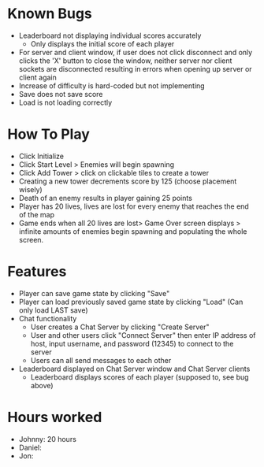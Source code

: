 # Known Bugs #

  * Leaderboard not displaying individual scores accurately
    * Only displays the initial score of each player
  * For server and client window, if user does not click disconnect and only clicks the 'X' button to close the window, neither server nor client sockets are disconnected resulting in errors when opening up server or client again
  * Increase of difficulty is hard-coded but not implementing
  * Save does not save score
  * Load is not loading correctly

# How To Play #

  * Click Initialize
  * Click Start Level > Enemies will begin spawning
  * Click Add Tower > click on clickable tiles to create a tower
  * Creating a new tower decrements score by 125 (choose placement wisely)
  * Death of an enemy results in player gaining 25 points
  * Player has 20 lives, lives are lost for every enemy that reaches the end of the map
  * Game ends when all 20 lives are lost> Game Over screen displays > infinite amounts of enemies begin spawning and populating the whole screen.

# Features #

  * Player can save game state by clicking "Save"
  * Player can load previously saved game state by clicking "Load" (Can only load LAST save)
  * Chat functionality
    * User creates a Chat Server by clicking "Create Server"
    * User and other users click "Connect Server" then enter IP address of host, input username, and password (12345) to connect to the server
    * Users can all send messages to each other
  * Leaderboard displayed on Chat Server window and Chat Server clients
    * Leaderboard displays scores of each player (supposed to, see bug above)

# Hours worked #

  * Johnny: 20 hours
  * Daniel:
  * Jon: